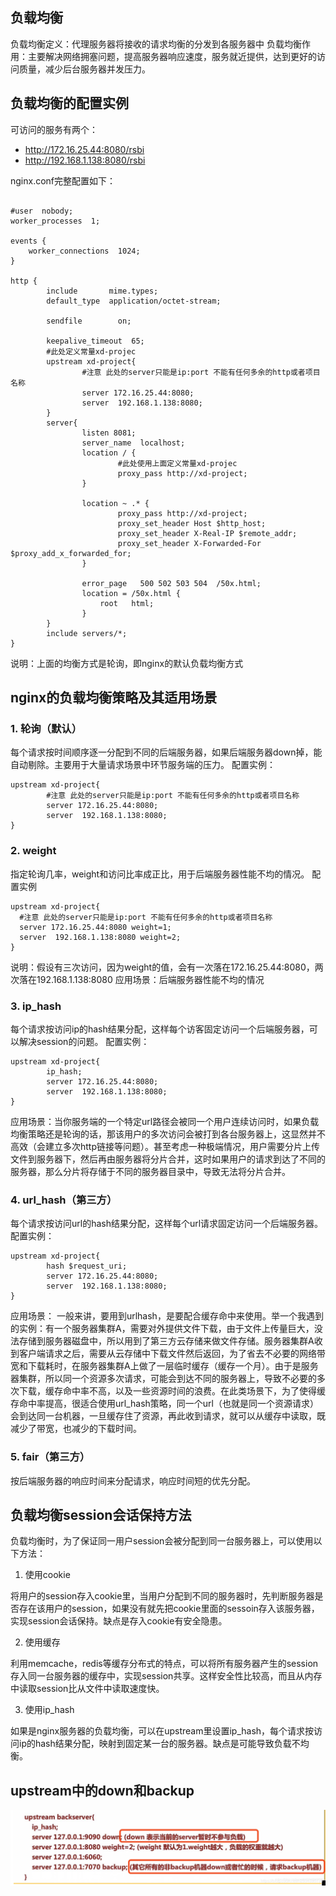 ## 负载均衡

负载均衡定义：代理服务器将接收的请求均衡的分发到各服务器中
负载均衡作用：主要解决网络拥塞问题，提高服务器响应速度，服务就近提供，达到更好的访问质量，减少后台服务器并发压力。

## 负载均衡的配置实例

可访问的服务有两个：

* http://172.16.25.44:8080/rsbi
* http://192.168.1.138:8080/rsbi

nginx.conf完整配置如下：

``` NGINX
 
#user  nobody;
worker_processes  1;
 
events {
    worker_connections  1024;
}
 
http {
        include       mime.types;
        default_type  application/octet-stream;
 
        sendfile        on;
 
        keepalive_timeout  65;
        #此处定义常量xd-projec
        upstream xd-project{
                #注意 此处的server只能是ip:port 不能有任何多余的http或者项目名称
                server 172.16.25.44:8080;
                server  192.168.1.138:8080;
        }
        server{
                listen 8081;
                server_name  localhost;
                location / {
                        #此处使用上面定义常量xd-projec
                        proxy_pass http://xd-project;
                }
 
                location ~ .* {
                        proxy_pass http://xd-project;
                        proxy_set_header Host $http_host;
                        proxy_set_header X-Real-IP $remote_addr;
                        proxy_set_header X-Forwarded-For $proxy_add_x_forwarded_for;
                }
       
                error_page   500 502 503 504  /50x.html;
                location = /50x.html {
                    root   html;
                }
        }
        include servers/*;
}
```

说明：上面的均衡方式是轮询，即nginx的默认负载均衡方式

## nginx的负载均衡策略及其适用场景

### 1.  轮询（默认） 

每个请求按时间顺序逐一分配到不同的后端服务器，如果后端服务器down掉，能自动剔除。主要用于大量请求场景中环节服务端的压力。
配置实例：

``` NGINX
upstream xd-project{
        #注意 此处的server只能是ip:port 不能有任何多余的http或者项目名称
        server 172.16.25.44:8080;
        server  192.168.1.138:8080;
} 
```  

### 2.  weight 

指定轮询几率，weight和访问比率成正比，用于后端服务器性能不均的情况。 
配置实例
``` NGINX
upstream xd-project{
  #注意 此处的server只能是ip:port 不能有任何多余的http或者项目名称
  server 172.16.25.44:8080 weight=1;
  server  192.168.1.138:8080 weight=2;
}
```

说明：假设有三次访问，因为weight的值，会有一次落在172.16.25.44:8080，两次落在192.168.1.138:8080
应用场景：后端服务器性能不均的情况

### 3.  ip_hash

每个请求按访问ip的hash结果分配，这样每个访客固定访问一个后端服务器，可以解决session的问题。
配置实例：

``` NGINX
upstream xd-project{
        ip_hash;
        server 172.16.25.44:8080;
        server  192.168.1.138:8080;
}
```

应用场景：当你服务端的一个特定url路径会被同一个用户连续访问时，如果负载均衡策略还是轮询的话，那该用户的多次访问会被打到各台服务器上，这显然并不高效（会建立多次http链接等问题）。甚至考虑一种极端情况，用户需要分片上传文件到服务器下，然后再由服务器将分片合并，这时如果用户的请求到达了不同的服务器，那么分片将存储于不同的服务器目录中，导致无法将分片合并。

### 4.  url_hash（第三方）

每个请求按访问url的hash结果分配，这样每个url请求固定访问一个后端服务器。  
配置实例：

``` NGINX
upstream xd-project{
        hash $request_uri;
        server 172.16.25.44:8080;
        server  192.168.1.138:8080;
}
```

应用场景：
一般来讲，要用到urlhash，是要配合缓存命中来使用。举一个我遇到的实例：有一个服务器集群A，需要对外提供文件下载，由于文件上传量巨大，没法存储到服务器磁盘中，所以用到了第三方云存储来做文件存储。服务器集群A收到客户端请求之后，需要从云存储中下载文件然后返回，为了省去不必要的网络带宽和下载耗时，在服务器集群A上做了一层临时缓存（缓存一个月）。由于是服务器集群，所以同一个资源多次请求，可能会到达不同的服务器上，导致不必要的多次下载，缓存命中率不高，以及一些资源时间的浪费。在此类场景下，为了使得缓存命中率提高，很适合使用url_hash策略，同一个url（也就是同一个资源请求）会到达同一台机器，一旦缓存住了资源，再此收到请求，就可以从缓存中读取，既减少了带宽，也减少的下载时间。

### 5.  fair（第三方） 

按后端服务器的响应时间来分配请求，响应时间短的优先分配。

## 负载均衡session会话保持方法

负载均衡时，为了保证同一用户session会被分配到同一台服务器上，可以使用以下方法：

1.  使用cookie

将用户的session存入cookie里，当用户分配到不同的服务器时，先判断服务器是否存在该用户的session，如果没有就先把cookie里面的sessoin存入该服务器，实现session会话保持。缺点是存入cookie有安全隐患。

2.  使用缓存

利用memcache，redis等缓存分布式的特点，可以将所有服务器产生的session存入同一台服务器的缓存中，实现session共享。这样安全性比较高，而且从内存中读取session比从文件中读取速度快。

3.  使用ip_hash

如果是nginx服务器的负载均衡，可以在upstream里设置ip_hash，每个请求按访问ip的hash结果分配，映射到固定某一台的服务器。缺点是可能导致负载不均衡。

## upstream中的down和backup

![alt](./Nginx的负载均衡实例，均衡策略，session保持方案-01.png)

